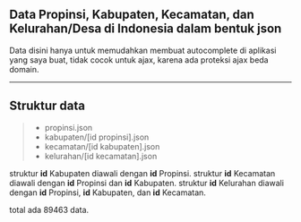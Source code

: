 Data Propinsi, Kabupaten, Kecamatan, dan Kelurahan/Desa di Indonesia dalam bentuk json
------------------------------------------------------------------------

Data disini hanya untuk memudahkan membuat autocomplete di aplikasi yang saya buat, tidak cocok untuk ajax, karena ada proteksi ajax beda domain.

----------


Struktur data
-------------
> - propinsi.json
> - kabupaten/[id propinsi].json
> - kecamatan/[id kabupaten].json
> - kelurahan/[id kecamatan].json


struktur **id** Kabupaten diawali dengan **id** Propinsi.
struktur **id** Kecamatan diawali dengan **id** Propinsi dan **id** Kabupaten.
struktur **id** Kelurahan diawali dengan **id** Propinsi, **id** Kabupaten, dan **id** Kecamatan.

total ada 89463 data.